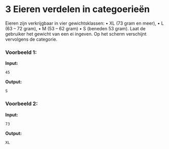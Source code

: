 # 3 Eieren verdelen in categoerieën

Eieren zijn verkrijgbaar in vier gewichtsklassen:
•	XL (73 gram en meer),
•	L (63 – 72 gram),
•	M (53 – 62 gram)
•	S (beneden 53 gram).
Laat de gebruiker het gewicht van een ei ingeven.
Op het scherm verschijnt vervolgens de categorie.





### Voorbeeld 1:

**Input:**
	
	45

**Output:**
	
	S

### Voorbeeld 2:

**Input:**
	
	73

**Output:**
	
	XL
